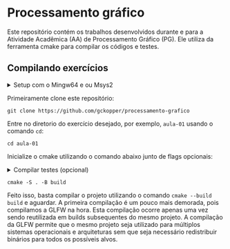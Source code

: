 # Processamento gráfico

Este repositório contém os trabalhos desenvolvidos durante e para a Atividade
Acadêmica (AA) de Processamento Gráfico (PG). Ele utiliza da ferramenta cmake
para compilar os códigos e testes.

## Compilando exercícios

<details><summary>Setup com o Mingw64 e ou Msys2</summary>
Para compilar os projetos em um ambiente Mingw64 ou Msys2 recomenda-se o uso do
pacote `mingw-w64-ucrt-x86_64-cmake` e de um compilador de C e C++ compativel com
o ambiente ucrt. Com as ferramentas em mão o processo é identico a compilação em
sistemas GNU/Linux.
</details>

Primeiramente clone este repositório:

`git clone https://github.com/gckopper/processamento-grafico`

Entre no diretorio do exercício desejado, por exemplo, `aula-01` usando o comando `cd`:

`cd aula-01`

Inicialize o cmake utilizando o comando abaixo junto de flags opcionais:

<details><summary>Compilar testes (opcional)</summary>
Ignore o comando abaixo e use:
`cmake -S . -B build -DPACKAGE_TESTS=ON`
</details>

`cmake -S . -B build`

Feito isso, basta compilar o projeto utilizando o comando `cmake --build build`
e aguardar. A primeira compilação é um pouco mais demorada, pois compilamos a
GLFW na hora. Esta compilação ocorre apenas uma vez sendo reutilizada em builds
subsequentes do mesmo projeto. A compilação da GLFW permite que o mesmo projeto
seja utilizado para múltiplos sistemas operacionais e arquiteturas sem que seja
necessário redistribuir binários para todos os possíveis alvos.
